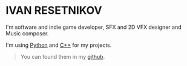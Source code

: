 # IVAN RESETNIKOV

I'm software and indie game developer,
SFX and 2D VFX designer and
Music composer.

I'm using [Python](https://www.python.org/) and [C++](https://cplusplus.com/) for my projects.

> You can found them in my [github](https://github.com/ivan-resetnikov-a).
